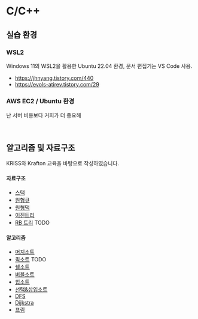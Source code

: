 # C/C++
## 실습 환경
### WSL2
Windows 11의 WSL2을 활용한 Ubuntu 22.04 환경, 문서 편집기는 VS Code 사용.
- https://jhnyang.tistory.com/440
- https://evols-atirev.tistory.com/29
### AWS EC2 / Ubuntu 환경

난 서버 비용보다 커피가 더 중요해

</br>

## 알고리즘 및 자료구조
KRISS와 Krafton 교육을 바탕으로 작성하였습니다.

#### 자료구조
- [스택](./1-2.%20Data%20Structure/Stack.cpp)
- [원형큐](./1-2.%20Data%20Structure/CircularQueue.cpp)
- [원형댁](./1-2.%20Data%20Structure/CircularDeque.cpp)
- [이진트리](./1-2.%20Data%20Structure/BinaryTree.cpp)
- [RB 트리]() TODO
#### 알고리즘
- [머지소트](./1-1.%20Algorithm/MergeSort.cpp)
- [퀵소트](./1-1.%20Algorithm/QuickSort.cpp) TODO
- [쉘소트](./1-1.%20Algorithm/ShellSort.cpp)
- [버블소트](./1-1.%20Algorithm/BubbleSort.cpp)
- [힙소트](./1-1.%20Algorithm/HeapSort.cpp)
- [선택&삽입소트](./1-1.%20Algorithm/Selection&InsertSort.cpp)
- [DFS](./1-1.%20Algorithm/DFS.cpp)
- [Dijkstra](./1-1.%20Algorithm/Dijkstra.cpp)
- [프림](./1-1.%20Algorithm/Prim.cpp)
